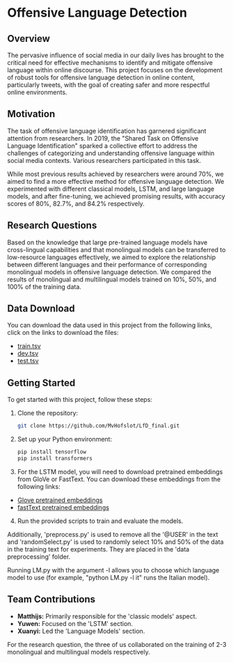 # Offensive Language Detection

## Overview

The pervasive influence of social media in our daily lives has brought to the critical need for effective mechanisms to identify and mitigate offensive language within online discourse. This project focuses on the development of robust tools for offensive language detection in online content, particularly tweets, with the goal of creating safer and more respectful online environments.

## Motivation

The task of offensive language identification has garnered significant attention from researchers. In 2019, the "Shared Task on Offensive Language Identification" sparked a collective effort to address the challenges of categorizing and understanding offensive language within social media contexts. Various researchers participated in this task.

While most previous results achieved by researchers were around 70%, we aimed to find a more effective method for offensive language detection. We experimented with different classical models, LSTM, and large language models, and after fine-tuning, we achieved promising results, with accuracy scores of 80%, 82.7%, and 84.2% respectively.

## Research Questions

Based on the knowledge that large pre-trained language models have cross-lingual capabilities and that monolingual models can be transferred to low-resource languages effectively, we aimed to explore the relationship between different languages and their performance of corresponding monolingual models in offensive language detection. We compared the results of monolingual and multilingual models trained on 10%, 50%, and 100% of the training data.

## Data Download

You can download the data used in this project from the following links, click on the links to download the files:

- [train.tsv](data/train.tsv)
- [dev.tsv](data/dev.tsv)
- [test.tsv](data/test.tsv)

## Getting Started

To get started with this project, follow these steps:

1. Clone the repository:

   ```bash
   git clone https://github.com/MvHofslot/LfD_final.git

2. Set up your Python environment:
   
   ```bash
   pip install tensorflow
   pip install transformers

3. For the LSTM model, you will need to download pretrained embeddings from GloVe or FastText. You can download these embeddings from the following links:

- [Glove pretrained embeddings](https://nlp.stanford.edu/projects/glove/)
- [fastText pretrained embeddings](https://fasttext.cc/docs/en/english-vectors.html)

4. Run the provided scripts to train and evaluate the models.

Additionally, 'preprocess.py' is used to remove all the '@USER' in the text and 'randomSelect.py' is used to randomly select 10% and 50% of the data in the training text for experiments. They are placed in the 'data preprocessing' folder.

Running LM.py with the argument -l <language> allows you to choose which language model to use (for example, "python LM.py -l it" runs the Italian model).

## Team Contributions

- **Matthijs:** Primarily responsible for the 'classic models' aspect.
- **Yuwen:** Focused on the 'LSTM' section.
- **Xuanyi:** Led the 'Language Models' section.

For the research question, the three of us collaborated on the training of 2-3 monolingual and multilingual models respectively.
